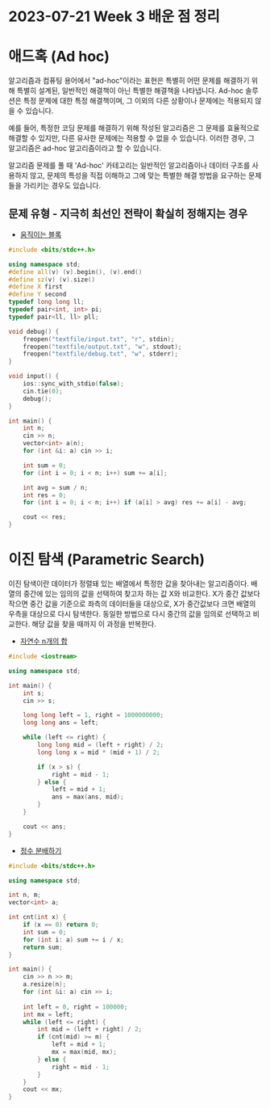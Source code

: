 # 2023-07-21 Week 3 배운 점 정리

# 애드혹 (Ad hoc)

알고리즘과 컴퓨팅 용어에서 "ad-hoc"이라는 표현은 특별히 어떤 문제를 해결하기 위해 특별히 설계된, 일반적인 해결책이 아닌 특별한 해결책을 나타냅니다. Ad-hoc 솔루션은 특정 문제에 대한 특정 해결책이며, 그 이외의 다른 상황이나 문제에는 적용되지 않을 수 있습니다.

예를 들어, 특정한 코딩 문제를 해결하기 위해 작성된 알고리즘은 그 문제를 효율적으로 해결할 수 있지만, 다른 유사한 문제에는 적용할 수 없을 수 있습니다. 이러한 경우, 그 알고리즘은 ad-hoc 알고리즘이라고 할 수 있습니다.

알고리즘 문제를 풀 때 'Ad-hoc' 카테고리는 일반적인 알고리즘이나 데이터 구조를 사용하지 않고, 문제의 특성을 직접 이해하고 그에 맞는 특별한 해결 방법을 요구하는 문제들을 가리키는 경우도 있습니다.


## 문제 유형 - 지극히 최선인 전략이 확실히 정해지는 경우

+ [움직이는 블록](https://www.codetree.ai/missions/5/problems/moving-block/description)

```cpp
#include <bits/stdc++.h>

using namespace std;
#define all(v) (v).begin(), (v).end()
#define sz(v) (v).size()
#define X first
#define Y second
typedef long long ll;
typedef pair<int, int> pi;
typedef pair<ll, ll> pll;

void debug() {
    freopen("textfile/input.txt", "r", stdin);
    freopen("textfile/output.txt", "w", stdout);
    freopen("textfile/debug.txt", "w", stderr);
}

void input() {
    ios::sync_with_stdio(false);
    cin.tie(0);
    debug();
}

int main() {
    int n;
    cin >> n;
    vector<int> a(n);
    for (int &i: a) cin >> i;

    int sum = 0;
    for (int i = 0; i < n; i++) sum += a[i];

    int avg = sum / n;
    int res = 0;
    for (int i = 0; i < n; i++) if (a[i] > avg) res += a[i] - avg;

    cout << res;
}

```

# 이진 탐색 (Parametric Search)

이진 탐색이란 데이터가 정렬돼 있는 배열에서 특정한 값을 찾아내는 알고리즘이다. 배열의 중간에 있는 임의의 값을 선택하여 찾고자 하는 값 X와 비교한다. X가 중간 값보다 작으면 중간 값을 기준으로 좌측의 데이터들을 대상으로, X가 중간값보다 크면 배열의 우측을 대상으로 다시 탐색한다. 동일한 방법으로 다시 중간의 값을 임의로 선택하고 비교한다. 해당 값을 찾을 때까지 이 과정을 반복한다.


+ [자연수 n개의 합](https://www.codetree.ai/missions/8/problems/sum-of-n-natural-numbers/submissions)

```cpp
#include <iostream>

using namespace std;

int main() {
    int s;
    cin >> s;

    long long left = 1, right = 1000000000;
    long long ans = left;

    while (left <= right) {
        long long mid = (left + right) / 2;
        long long x = mid * (mid + 1) / 2;

        if (x > s) {
            right = mid - 1;
        } else {
            left = mid + 1;
            ans = max(ans, mid);
        }
    }

    cout << ans;
}
```

+ [정수 분배하기](https://www.codetree.ai/missions/8/problems/distributing-integers/submissions)
```cpp
#include <bits/stdc++.h>

using namespace std;

int n, m;
vector<int> a;

int cnt(int x) {
    if (x == 0) return 0;
    int sum = 0;
    for (int i: a) sum += i / x;
    return sum;
}

int main() {
    cin >> n >> m;
    a.resize(n);
    for (int &i: a) cin >> i;
    
    int left = 0, right = 100000;
    int mx = left;
    while (left <= right) {
        int mid = (left + right) / 2;
        if (cnt(mid) >= m) {
            left = mid + 1;
            mx = max(mid, mx);
        } else {
            right = mid - 1;
        }
    }
    cout << mx;
}
```